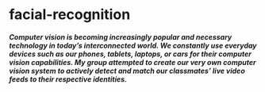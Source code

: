 # facial-recognition

##### Computer vision is becoming increasingly popular and necessary technology in today’s interconnected world. We constantly use everyday devices such as our phones, tablets, laptops, or cars for their computer vision capabilities. My group attempted to create our very own computer vision system to actively detect and match our classmates’ live video feeds to their respective identities.
